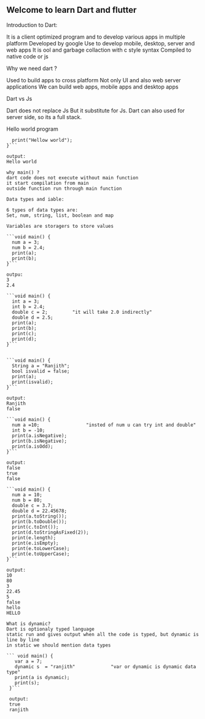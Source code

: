 ## Welcome to learn Dart and flutter

Introduction to Dart:

It is a client optimized program and to develop various apps in multiple platform
Developed by google
Use to develop mobile, desktop, server and web apps
It is ool and garbage collaction with c style syntax
Compiled to native code or js

Why we need dart ?

Used to build apps to cross platform
Not only UI and also web server applications
We can build web apps, mobile apps and desktop apps

Dart vs Js

Dart does not replace Js
But it substitute for Js.
Dart can also used for server side, so its a full stack.

Hello world program

```void main() {
  print("Hellow world");
}```

output:
Hello world

why main() ?
dart code does not execute without main function
it start compilation from main
outside function run through main function

Data types and iable:

6 types of data types are:
Set, num, string, list, boolean and map

Variables are storagers to store values

```void main() {
  num a = 3;
  num b = 2.4;
  print(a);
  print(b);
}```

outpu:
3
2.4

```void main() {
  int a = 3;
  int b = 2.4;
  double c = 2;         "it will take 2.0 indirectly"
  double d = 2.5;
  print(a);
  print(b);
  print(c);
  print(d);
}```


```void main() {
  String a = "Ranjith";
  bool isvalid = false;
  print(a);
  print(isvalid);
}```

output:
Ranjith
false

```void main() {
  num a =10;                 "insted of num u can try int and double"
  int b = -10;
  print(a.isNegative);
  print(b.isNegative);
  print(a.isOdd);
}```

output:
false
true
false

```void main() {
  num a = 10;
  num b = 80;
  double c = 3.7;
  double d = 22.45678;
  print(a.toString());
  print(b.toDouble());
  print(c.toInt());
  print(d.toStringAsFixed(2));
  print(e.length);
  print(e.isEmpty);
  print(e.toLowerCase);
  print(e.toUpperCase);
}```

output:
10
80
3
22.45
5
false
hello
HELLO

What is dynamic?
Dart is optionaly typed language
static run and gives output when all the code is typed, but dynamic is line by line
in static we should mention data types

``` void main() {
   var a = 7;
   dynamic s  = "ranjith"             "var or dynamic is dynamic data type"
   print(a is dynamic);
   print(s);
 }```
 
 output:
 true
 ranjith
 

 
